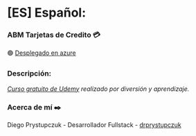 # [ES] Español:
### ABM Tarjetas de Credito :credit_card:
:green_circle: [Desplegado en azure](https://tarjetasbackendservice.azurewebsites.net)

### Descripción: 
_[Curso gratuito de Udemy](https://www.udemy.com/course/crud-angular-9-net-core-entity-framework-coresqlserver/) realizado por diversión y aprendizaje._


### Acerca de mí ✒️
Diego Prystupczuk - Desarrollador Fullstack - [drprystupczuk](https://github.com/drprystupczuk)
